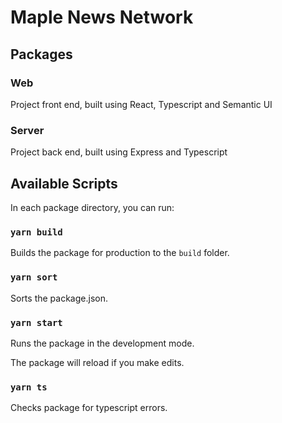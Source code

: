 # Maple News Network

## Packages

### Web
Project front end, built using React, Typescript and Semantic UI
### Server
Project back end, built using Express and Typescript

## Available Scripts

In each package directory, you can run:

### `yarn build`
Builds the package for production to the `build` folder.

### `yarn sort`
Sorts the package.json.

### `yarn start`
Runs the package in the development mode.

The package will reload if you make edits.

### `yarn ts`
Checks package for typescript errors.
